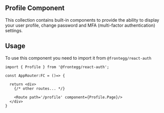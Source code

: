## Profile Component
This collection contains built-in components to provide the ability to display your user profile,
change password and MFA (multi-factor authentication) settings.

## Usage

To use this component you need to import it from `@frontegg/react-auth`

```tsx
import { Profile } from '@frontegg/react-auth';

const AppRouter:FC = ()=> {

  return <div>
    {/* other routes... */}

    <Route path='/profile' component={Profile.Page}/>
  </div>
}
```
